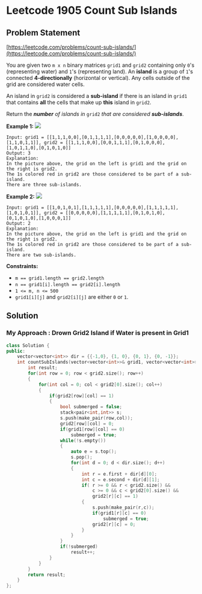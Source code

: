 # Leetcode 1905 Count Sub Islands

## Problem Statement

[https://leetcode.com/problems/count-sub-islands/](https://leetcode.com/problems/count-sub-islands/)

You are given two `m x n` binary matrices `grid1` and `grid2` containing only `0`'s \(representing water\) and `1`'s \(representing land\). An **island** is a group of `1`'s connected **4-directionally** \(horizontal or vertical\). Any cells outside of the grid are considered water cells.

An island in `grid2` is considered a **sub-island** if there is an island in `grid1` that contains **all** the cells that make up **this** island in `grid2`.

Return the _**number** of islands in_ `grid2` _that are considered **sub-islands**_.

**Example 1:** ![](https://assets.leetcode.com/uploads/2021/06/10/test1.png)

```text
Input: grid1 = [[1,1,1,0,0],[0,1,1,1,1],[0,0,0,0,0],[1,0,0,0,0],[1,1,0,1,1]], grid2 = [[1,1,1,0,0],[0,0,1,1,1],[0,1,0,0,0],[1,0,1,1,0],[0,1,0,1,0]]
Output: 3
Explanation: 
In the picture above, the grid on the left is grid1 and the grid on the right is grid2.
The 1s colored red in grid2 are those considered to be part of a sub-island. 
There are three sub-islands.
```

**Example 2:** ![](https://assets.leetcode.com/uploads/2021/06/03/testcasex2.png)

```text
Input: grid1 = [[1,0,1,0,1],[1,1,1,1,1],[0,0,0,0,0],[1,1,1,1,1],[1,0,1,0,1]], grid2 = [[0,0,0,0,0],[1,1,1,1,1],[0,1,0,1,0],[0,1,0,1,0],[1,0,0,0,1]]
Output: 2 
Explanation: 
In the picture above, the grid on the left is grid1 and the grid on the right is grid2.
The 1s colored red in grid2 are those considered to be part of a sub-island. 
There are two sub-islands.
```

**Constraints:**

* `m == grid1.length == grid2.length`
* `n == grid1[i].length == grid2[i].length`
* `1 <= m, n <= 500`
* `grid1[i][j]` and `grid2[i][j]` are either `0` or `1`.

## Solution

### My Approach : Drown Grid2 Island if Water is present in Grid1

```cpp
class Solution {
public:
    vector<vector<int>> dir = {{-1,0}, {1, 0}, {0, 1}, {0, -1}};
    int countSubIslands(vector<vector<int>>& grid1, vector<vector<int>>& grid2) {
        int result;
        for(int row = 0; row < grid2.size(); row++)
        {
            for(int col = 0; col < grid2[0].size(); col++)
            {
                if(grid2[row][col] == 1)
                {
                    bool submerged = false;
                    stack<pair<int,int>> s;
                    s.push(make_pair(row,col));
                    grid2[row][col] = 0;
                    if(grid1[row][col] == 0)
                        submerged = true;
                    while(!s.empty())
                    {
                        auto e = s.top();
                        s.pop();
                        for(int d = 0; d < dir.size(); d++)
                        {
                            int r = e.first + dir[d][0];
                            int c = e.second + dir[d][1];
                            if( r >= 0 && r < grid2.size() &&
                                c >= 0 && c < grid2[0].size() &&
                                grid2[r][c] == 1)
                            {
                                s.push(make_pair(r,c));
                                if(grid1[r][c] == 0)
                                    submerged = true;
                                grid2[r][c] = 0;
                            }
                        }
                    }
                    if(!submerged)
                        result++;
                }
            }
        }
        return result;
    }
};
```

